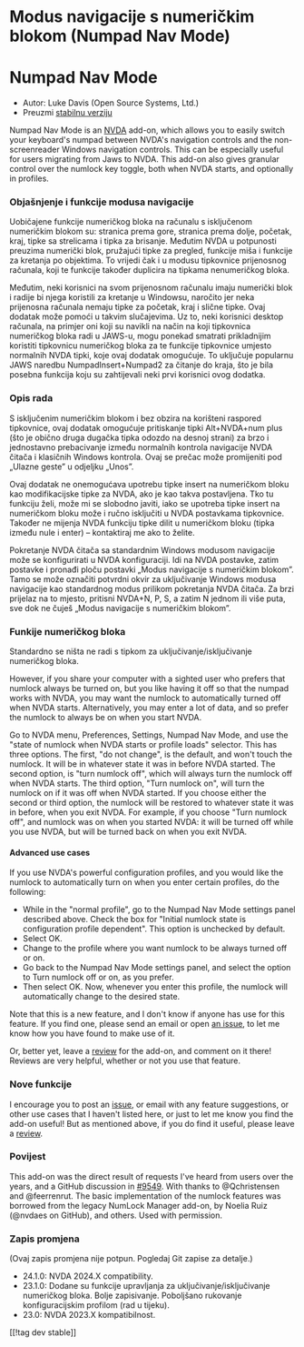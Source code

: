 # Modus navigacije s numeričkim blokom (Numpad Nav Mode) #

# Numpad Nav Mode

* Autor: Luke Davis (Open Source Systems, Ltd.)
* Preuzmi [stabilnu verziju][1]

Numpad Nav Mode is an [NVDA][2] add-on, which allows you to easily switch
your keyboard's numpad between NVDA's navigation controls and the
non-screenreader Windows navigation controls. This can be especially useful
for users migrating from Jaws to NVDA. This add-on also gives granular
control over the numlock key toggle, both when NVDA starts, and optionally
in profiles.

### Objašnjenje i funkcije modusa navigacije

Uobičajene funkcije numeričkog bloka na računalu s isključenom numeričkim
blokom su: stranica prema gore, stranica prema dolje, početak, kraj, tipke
sa strelicama i tipka za brisanje. Međutim NVDA u potpunosti preuzima
numerički blok, pružajući tipke za pregled, funkcije miša i funkcije za
kretanja po objektima. To vrijedi čak i u modusu tipkovnice prijenosnog
računala, koji te funkcije također duplicira na tipkama nenumeričkog bloka.

Međutim, neki korisnici na svom prijenosnom računalu imaju numerički blok i
radije bi njega koristili za kretanje u Windowsu, naročito jer neka
prijenosna računala nemaju tipke za početak, kraj i slične tipke. Ovaj
dodatak može pomoći u takvim slučajevima. Uz to, neki korisnici desktop
računala, na primjer oni koji su navikli na način na koji tipkovnica
numeričkog bloka radi u JAWS-u, mogu ponekad smatrati prikladnijim koristiti
tipkovnicu numeričkog bloka za te funkcije tipkovnice umjesto normalnih NVDA
tipki, koje ovaj dodatak omogućuje. To uključuje popularnu JAWS naredbu
NumpadInsert+Numpad2 za čitanje do kraja, što je bila posebna funkcija koju
su zahtijevali neki prvi korisnici ovog dodatka.

### Opis rada

S isključenim numeričkim blokom i bez obzira na korišteni raspored
tipkovnice, ovaj dodatak omogućuje pritiskanje tipki Alt+NVDA+num plus (što
je obično druga dugačka tipka odozdo na desnoj strani) za brzo i jednostavno
prebacivanje između normalnih kontrola navigacije NVDA čitača i klasičnih
Windows kontrola. Ovaj se prečac može promijeniti pod „Ulazne geste” u
odjeljku „Unos”.

Ovaj dodatak ne onemogućava upotrebu tipke insert na numeričkom bloku kao
modifikacijske tipke za NVDA, ako je kao takva postavljena. Tko tu funkciju
želi, može mi se slobodno javiti, iako se upotreba tipke insert na
numeričkom bloku može i ručno isključiti u NVDA postavkama
tipkovnice. Također ne mijenja NVDA funkciju tipke dilit u numeričkom bloku
(tipka između nule i enter) – kontaktiraj me ako to želite.

Pokretanje NVDA čitača sa standardnim Windows modusom navigacije može se
konfigurirati u NVDA konfiguraciji. Idi na NVDA postavke, zatim postavke i
pronađi ploču postavki „Modus navigacije s numeričkim blokom”. Tamo se može
označiti potvrdni okvir za uključivanje Windows modusa navigacije kao
standardnog modus prilikom pokretanja NVDA čitača. Za brzi prijelaz na to
mjesto, pritisni NVDA+N, P, S, a zatim N jednom ili više puta, sve dok ne
čuješ „Modus navigacije s numeričkim blokom”.

### Funkije numeričkog bloka

Standardno se ništa ne radi s tipkom za uključivanje/isključivanje
numeričkog bloka.

However, if you share your computer with a sighted user who prefers that
numlock always be turned on, but you like having it off so that the numpad
works with NVDA, you may want the numlock to automatically turned off when
NVDA starts.  Alternatively, you may enter a lot of data, and so prefer the
numlock to always be on when you start NVDA.

 Go to NVDA menu, Preferences, Settings, Numpad Nav Mode, and use the "state of numlock when NVDA starts or profile loads" selector. This has three options. The first, "do not change", is the default, and won't touch the numlock. It will be in whatever state it was in before NVDA started.
The second option, is "turn numlock off", which will always turn the numlock off when NVDA starts. The third option, "Turn numlock on", will turn the numlock on if it was off when NVDA started.
If you choose either the second or third option, the numlock will be restored to whatever state it was in before, when you exit NVDA. For example, if you choose "Turn numlock off", and numlock was on when you started NVDA: it will be turned off while you use NVDA, but will be turned back on when you exit NVDA.

#### Advanced use cases

If you use NVDA's powerful configuration profiles, and you would like the
numlock to automatically turn on when you enter certain profiles, do the
following:

* While in the "normal profile", go to the Numpad Nav Mode settings panel
  described above. Check the box for "Initial numlock state is configuration
  profile dependent". This option is unchecked by default.
* Select OK.
* Change to the profile where you want numlock to be always turned off or
  on.
* Go back to the Numpad Nav Mode settings panel, and select the option to
  Turn numlock off or on, as you prefer.
* Then select OK. Now, whenever you enter this profile, the numlock will
  automatically change to the desired state.

Note that this is a new feature, and I don't know if anyone has use for this
feature. If you find one, please send an email or open [an issue][3], to let
me know how you have found to make use of it.

Or, better yet, leave a [review][4] for the add-on, and comment on it there!
Reviews are very helpful, whether or not you use that feature.

### Nove funkcije

I encourage you to post an [issue][3], or email with any feature
suggestions, or other use cases that I haven't listed here, or just to let
me know you find the add-on useful! But as mentioned above, if you do find
it useful, please leave a [review][4].

### Povijest

This add-on was the direct result of requests I've heard from users over the
years, and a GitHub discussion in
[#9549](https://github.com/nvaccess/nvda/issues/9549). With thanks to
@Qchristensen and @feerrenrut.  The basic implementation of the numlock
features was borrowed from the legacy NumLock Manager add-on, by Noelia Ruiz
(@nvdaes on GitHub), and others. Used with permission.

### Zapis promjena

(Ovaj zapis promjena nije potpun. Pogledaj Git zapise za detalje.)

* 24.1.0: NVDA 2024.X compatibility.
* 23.1.0: Dodane su funkcije upravljanja za uključivanje/isključivanje
  numeričkog bloka. Bolje zapisivanje. Poboljšano rukovanje konfiguracijskim
  profilom (rad u tijeku).
* 23.0: NVDA 2023.X kompatibilnost.

[[!tag dev stable]]

[1]: https://www.nvaccess.org/addonStore/legacy?file=numpadNavMode

[2]: https://nvaccess.org/

[3]: https://github.com/opensourcesys/numpadNavMode/issues/new

[4]: https://github.com/nvaccess/addon-datastore/discussions/2630
